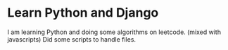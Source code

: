 # Learn Python and Django
I am learning Python and doing some algorithms on leetcode. (mixed with javascripts)
Did some scripts to handle files.
